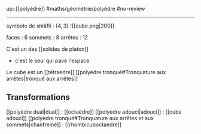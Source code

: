 up::[[polyèdre]]
#maths/géométrie/polyèdre #no-review 

---
symbole de shläfli : $\{4, 3\}$
![[cube.png|200]]

faces : 6
sommets : 8
arrêtes : 12

C'est un des [[solides de platon]]
 - c'est le seul qui pave l'espace

Le cube est un [[tétraèdre]] [[polyèdre tronqué#Tronquature aux arrêtes|tronqué aux arrêtes]]

## Transformations
[[polyèdre dual|dual]] : [[octaèdre]]
[[polyèdre adouci|adouci]] : [[cube adouci]]
[[polyèdre tronqué#Tronquature aux arrêtes et aux sommets|chanfreiné]] : [[rhombicuboctaèdre]]

